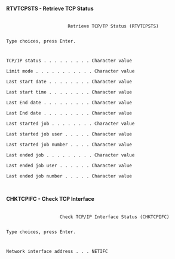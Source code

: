 <h4>RTVTCPSTS - Retrieve TCP Status</h4>
<code>
                       Retrieve TCP/TP Status (RTVTCPSTS)                      
                                                                               
 Type choices, press Enter.                                                    
                                                                               
 TCP/IP status  . . . . . . . . .                 Character value              
 Limit mode . . . . . . . . . . .                 Character value              
 Last start date  . . . . . . . .                 Character value              
 Last start time  . . . . . . . .                 Character value              
 Last End date  . . . . . . . . .                 Character value              
 Last End date  . . . . . . . . .                 Character value              
 Last started job . . . . . . . .                 Character value              
 Last started job user  . . . . .                 Character value              
 Last started job number  . . . .                 Character value              
 Last ended job . . . . . . . . .                 Character value              
 Last ended job user  . . . . . .                 Character value              
 Last ended job number  . . . . .                 Character value              
                                                                               
</code>
<h4>CHKTCPIFC - Check TCP Interface</h4>
<code>
                    Check TCP/IP Interface Status (CHKTCPIFC)                  
                                                                               
 Type choices, press Enter.                                                    
                                                                               
 Network interface address  . . . NETIFC                                       
                                                                               

</code>
